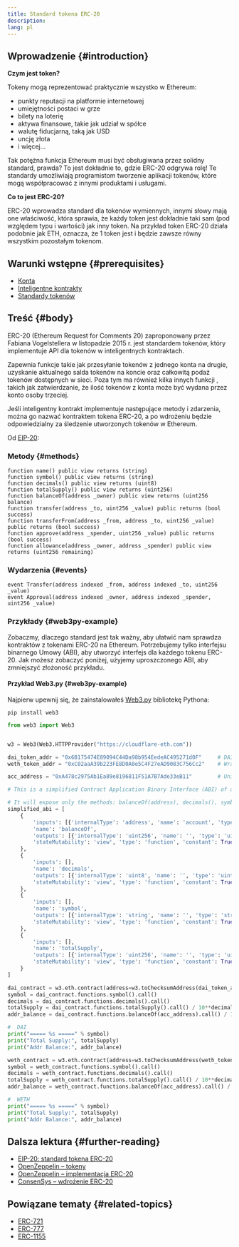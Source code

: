```yaml
---
title: Standard tokena ERC-20
description:
lang: pl
---
```


## Wprowadzenie {#introduction}

**Czym jest token?**

Tokeny mogą reprezentować praktycznie wszystko w Ethereum:

- punkty reputacji na platformie internetowej
- umiejętności postaci w grze
- bilety na loterię
- aktywa finansowe, takie jak udział w spółce
- walutę fiducjarną, taką jak USD
- uncję złota
- i więcej...

Tak potężna funkcja Ethereum musi być obsługiwana przez solidny standard, prawda? To jest dokładnie to, gdzie ERC-20 odgrywa rolę! Te standardy umożliwiają programistom tworzenie aplikacji tokenów, które mogą współpracować z innymi produktami i usługami.

**Co to jest ERC-20?**

ERC-20 wprowadza standard dla tokenów wymiennych, innymi słowy mają one właściwość, która sprawia, że każdy token jest dokładnie taki sam (pod względem typu i wartości) jak inny token. Na przykład token ERC-20 działa podobnie jak ETH, oznacza, że 1 token jest i będzie zawsze równy wszystkim pozostałym tokenom.

## Warunki wstępne {#prerequisites}

- [Konta](/developers/docs/accounts)
- [Inteligentne kontrakty](/developers/docs/smart-contracts/)
- [Standardy tokenów](/developers/docs/standards/tokens/)

## Treść {#body}

ERC-20 (Ethereum Request for Comments 20) zaproponowany przez Fabiana Vogelstellera w listopadzie 2015 r. jest standardem tokenów, który implementuje API dla tokenów w inteligentnych kontraktach.

Zapewnia funkcje takie jak przesyłanie tokenów z jednego konta na drugie, uzyskanie aktualnego salda tokenów na koncie oraz całkowitą podaż tokenów dostępnych w sieci. Poza tym ma również kilka innych funkcji , takich jak zatwierdzanie, że ilość tokenów z konta może być wydana przez konto osoby trzeciej.

Jeśli inteligentny kontrakt implementuje następujące metody i zdarzenia, można go nazwać kontraktem tokena ERC-20, a po wdrożeniu będzie odpowiedzialny za śledzenie utworzonych tokenów w Ethereum.

Od [EIP-20](https://eips.ethereum.org/EIPS/eip-20):

### Metody {#methods}

```solidity
function name() public view returns (string)
function symbol() public view returns (string)
function decimals() public view returns (uint8)
function totalSupply() public view returns (uint256)
function balanceOf(address _owner) public view returns (uint256 balance)
function transfer(address _to, uint256 _value) public returns (bool success)
function transferFrom(address _from, address _to, uint256 _value) public returns (bool success)
function approve(address _spender, uint256 _value) public returns (bool success)
function allowance(address _owner, address _spender) public view returns (uint256 remaining)
```

### Wydarzenia {#events}

```solidity
event Transfer(address indexed _from, address indexed _to, uint256 _value)
event Approval(address indexed _owner, address indexed _spender, uint256 _value)

```

### Przykłady {#web3py-example}

Zobaczmy, dlaczego standard jest tak ważny, aby ułatwić nam sprawdza kontraktów z tokenami ERC-20 na Ethereum. Potrzebujemy tylko interfejsu binarnego Umowy (ABI), aby utworzyć interfejs dla każdego tokenu ERC-20. Jak możesz zobaczyć poniżej, użyjemy uproszczonego ABI, aby zmniejszyć złożoność przykładu.

#### Przykład Web3.py {#web3py-example}

Najpierw upewnij się, że zainstalowałeś [Web3.py](https://web3py.readthedocs.io/en/stable/quickstart.html#installation) bibliotekę Pythona:

```
pip install web3
```

```python
from web3 import Web3


w3 = Web3(Web3.HTTPProvider("https://cloudflare-eth.com"))

dai_token_addr = "0x6B175474E89094C44Da98b954EedeAC495271d0F"     # DAI
weth_token_addr = "0xC02aaA39b223FE8D0A0e5C4F27eAD9083C756Cc2"    # Wrapped ether (WETH)

acc_address = "0xA478c2975Ab1Ea89e8196811F51A7B7Ade33eB11"        # Uniswap V2: DAI 2

# This is a simplified Contract Application Binary Interface (ABI) of an ERC-20 Token Contract.

# It will expose only the methods: balanceOf(address), decimals(), symbol() and totalSupply()
simplified_abi = [
    {
        'inputs': [{'internalType': 'address', 'name': 'account', 'type': 'address'}],
        'name': 'balanceOf',
        'outputs': [{'internalType': 'uint256', 'name': '', 'type': 'uint256'}],
        'stateMutability': 'view', 'type': 'function', 'constant': True
    },
    {
        'inputs': [],
        'name': 'decimals',
        'outputs': [{'internalType': 'uint8', 'name': '', 'type': 'uint8'}],
        'stateMutability': 'view', 'type': 'function', 'constant': True
    },
    {
        'inputs': [],
        'name': 'symbol',
        'outputs': [{'internalType': 'string', 'name': '', 'type': 'string'}],
        'stateMutability': 'view', 'type': 'function', 'constant': True
    },
    {
        'inputs': [],
        'name': 'totalSupply',
        'outputs': [{'internalType': 'uint256', 'name': '', 'type': 'uint256'}],
        'stateMutability': 'view', 'type': 'function', 'constant': True
    }
]

dai_contract = w3.eth.contract(address=w3.toChecksumAddress(dai_token_addr), abi=simplified_abi)
symbol = dai_contract.functions.symbol().call()
decimals = dai_contract.functions.decimals().call()
totalSupply = dai_contract.functions.totalSupply().call() / 10**decimals
addr_balance = dai_contract.functions.balanceOf(acc_address).call() / 10**decimals

#  DAI
print("===== %s =====" % symbol)
print("Total Supply:", totalSupply)
print("Addr Balance:", addr_balance)

weth_contract = w3.eth.contract(address=w3.toChecksumAddress(weth_token_addr), abi=simplified_abi)
symbol = weth_contract.functions.symbol().call()
decimals = weth_contract.functions.decimals().call()
totalSupply = weth_contract.functions.totalSupply().call() / 10**decimals
addr_balance = weth_contract.functions.balanceOf(acc_address).call() / 10**decimals

#  WETH
print("===== %s =====" % symbol)
print("Total Supply:", totalSupply)
print("Addr Balance:", addr_balance)
```

## Dalsza lektura {#further-reading}

- [EIP-20: standard tokena ERC-20](https://eips.ethereum.org/EIPS/eip-20)
- [OpenZeppelin – tokeny](https://docs.openzeppelin.com/contracts/3.x/tokens#ERC20)
- [OpenZeppelin – implementacja ERC-20](https://github.com/OpenZeppelin/openzeppelin-contracts/blob/master/contracts/token/ERC20/ERC20.sol)
- [ConsenSys – wdrożenie ERC-20](https://github.com/ConsenSys/Tokens/blob/master/contracts/eip20/EIP20.sol)

## Powiązane tematy {#related-topics}

- [ERC-721](/developers/docs/standards/tokens/erc-721/)
- [ERC-777](/developers/docs/standards/tokens/erc-777/)
- [ERC-1155](/developers/docs/standards/tokens/erc-1155/)
